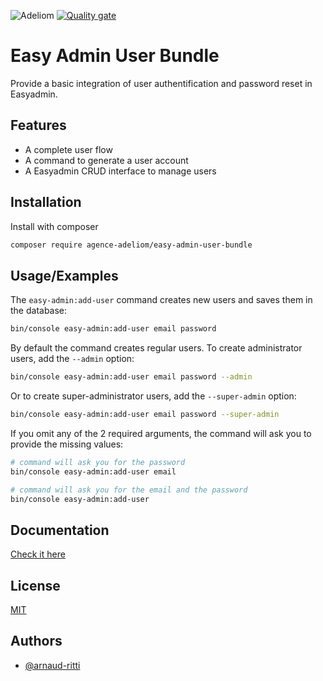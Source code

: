 
![Adeliom](https://adeliom.com/public/uploads/2017/09/Adeliom_logo.png)
[![Quality gate](https://sonarcloud.io/api/project_badges/quality_gate?project=agence-adeliom_easy-admin-user-bundle)](https://sonarcloud.io/dashboard?id=agence-adeliom_easy-admin-user-bundle)

# Easy Admin User Bundle

Provide a basic integration of user authentification and password reset in Easyadmin.


## Features

- A complete user flow
- A command to generate a user account
- A Easyadmin CRUD interface to manage users


## Installation

Install with composer

```bash
composer require agence-adeliom/easy-admin-user-bundle
```

## Usage/Examples

The `easy-admin:add-user` command creates new users and saves them in the database:

```bash
bin/console easy-admin:add-user email password
````

By default the command creates regular users. To create administrator users, add the `--admin` option:

```bash
bin/console easy-admin:add-user email password --admin
````

Or to create super-administrator users, add the `--super-admin` option:

```bash
bin/console easy-admin:add-user email password --super-admin
````

If you omit any of the 2 required arguments, the command will ask you to provide the missing values:

```bash
# command will ask you for the password
bin/console easy-admin:add-user email

# command will ask you for the email and the password
bin/console easy-admin:add-user
````
## Documentation

[Check it here](doc/index.md)

## License

[MIT](https://choosealicense.com/licenses/mit/)


## Authors

- [@arnaud-ritti](https://github.com/arnaud-ritti)

  

